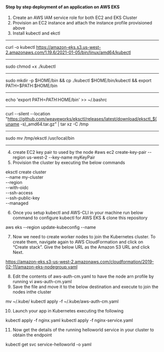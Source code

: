 #### Step by step deployment of an application on AWS EKS
1. Create an AWS IAM service role for both EC2 and EKS Cluster
2. Provision an EC2 instance and attach the instance profile provisioned above
3. Install kubectl and ekctl
*****************************
curl -o kubectl https://amazon-eks.s3.us-west-2.amazonaws.com/1.19.6/2021-01-05/bin/linux/amd64/kubectl
*****
sudo chmod +x ./kubectl
*****
sudo mkdir -p $HOME/bin && cp ./kubectl $HOME/bin/kubectl && export PATH=$PATH:$HOME/bin
*****
echo 'export PATH=$PATH:$HOME/bin' >> ~/.bashrc
*****
curl --silent --location "https://github.com/weaveworks/eksctl/releases/latest/download/eksctl_$(uname -s)_amd64.tar.gz" | tar xz -C /tmp
*****
sudo mv /tmp/eksctl /usr/local/bin
****
4. create EC2 key pair to used by the node
#aws ec2 create-key-pair --region us-west-2 --key-name myKeyPair
5. Provision the cluster by executing the below commands

eksctl create cluster \
--name my-cluster \
--region <name-of-region> \
--with-oidc \
--ssh-access \
--ssh-public-key <your-key> \
--managed

6. Once you setup kubectl and AWS-CLI in your machine run below command to configure kubectl for AWS EKS & clone this repository

aws eks --region <region> update-kubeconfig --name <clusterName>

7. Now we need to create worker nodes to join the Kubernetes cluster. To create them, navigate again to AWS CloudFormation and click on “Create stack”.
Give the below URL as the Amazon S3 URL and click Next.

https://amazon-eks.s3-us-west-2.amazonaws.com/cloudformation/2019-02-11/amazon-eks-nodegroup.yaml

8. Edit the contents of aws-auth-cm.yaml to have the node arn profile by running
vi aws-auth-cm.yaml
9. Save the file and move it to the below destination and execute to join the nodes inthe cluster

mv ~/.kube/
kubectl apply -f ~/.kube/aws-auth-cm.yaml

10. Launch your app in Kubernetes executing the following

kubectl apply -f nginx.yaml
kubectl apply -f nginx-service.yaml

11. Now get the details of the running helloworld service in your cluster to obtain the endpoint

kubectl get svc service-helloworld -o yaml